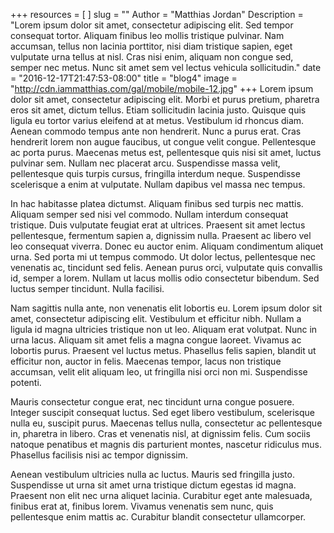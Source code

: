 +++
resources = [
]
slug = ""
Author = "Matthias Jordan"
Description = "Lorem ipsum dolor sit amet, consectetur adipiscing elit. Sed tempor consequat tortor. Aliquam finibus leo mollis tristique pulvinar. Nam accumsan, tellus non lacinia porttitor, nisi diam tristique sapien, eget vulputate urna tellus at nisl. Cras nisi enim, aliquam non congue sed, semper nec metus. Nunc sit amet sem vel lectus vehicula sollicitudin."
date = "2016-12-17T21:47:53-08:00"
title = "blog4"
image = "http://cdn.iammatthias.com/gal/mobile/mobile-12.jpg"
+++
Lorem ipsum dolor sit amet, consectetur adipiscing elit. Morbi et purus pretium, pharetra eros sit amet, dictum tellus. Etiam sollicitudin lacinia justo. Quisque quis ligula eu tortor varius eleifend at at metus. Vestibulum id rhoncus diam. Aenean commodo tempus ante non hendrerit. Nunc a purus erat. Cras hendrerit lorem non augue faucibus, ut congue velit congue. Pellentesque ac porta purus. Maecenas metus est, pellentesque quis nisi sit amet, luctus pulvinar sem. Nullam nec placerat arcu. Suspendisse massa velit, pellentesque quis turpis cursus, fringilla interdum neque. Suspendisse scelerisque a enim at vulputate. Nullam dapibus vel massa nec tempus.

In hac habitasse platea dictumst. Aliquam finibus sed turpis nec mattis. Aliquam semper sed nisi vel commodo. Nullam interdum consequat tristique. Duis vulputate feugiat erat at ultrices. Praesent sit amet lectus pellentesque, fermentum sapien a, dignissim nulla. Praesent ac libero vel leo consequat viverra. Donec eu auctor enim. Aliquam condimentum aliquet urna. Sed porta mi ut tempus commodo. Ut dolor lectus, pellentesque nec venenatis ac, tincidunt sed felis. Aenean purus orci, vulputate quis convallis id, semper a lorem. Nullam ut lacus mollis odio consectetur bibendum. Sed luctus semper tincidunt. Nulla facilisi.

Nam sagittis nulla ante, non venenatis elit lobortis eu. Lorem ipsum dolor sit amet, consectetur adipiscing elit. Vestibulum et efficitur nibh. Nullam a ligula id magna ultricies tristique non ut leo. Aliquam erat volutpat. Nunc in urna lacus. Aliquam sit amet felis a magna congue laoreet. Vivamus ac lobortis purus. Praesent vel luctus metus. Phasellus felis sapien, blandit ut efficitur non, auctor in felis. Maecenas tempor, lacus non tristique accumsan, velit elit aliquam leo, ut fringilla nisi orci non mi. Suspendisse potenti.

Mauris consectetur congue erat, nec tincidunt urna congue posuere. Integer suscipit consequat luctus. Sed eget libero vestibulum, scelerisque nulla eu, suscipit purus. Maecenas tellus nulla, consectetur ac pellentesque in, pharetra in libero. Cras et venenatis nisl, at dignissim felis. Cum sociis natoque penatibus et magnis dis parturient montes, nascetur ridiculus mus. Phasellus facilisis nisi ac tempor dignissim.

Aenean vestibulum ultricies nulla ac luctus. Mauris sed fringilla justo. Suspendisse ut urna sit amet urna tristique dictum egestas id magna. Praesent non elit nec urna aliquet lacinia. Curabitur eget ante malesuada, finibus erat at, finibus lorem. Vivamus venenatis sem nunc, quis pellentesque enim mattis ac. Curabitur blandit consectetur ullamcorper.
